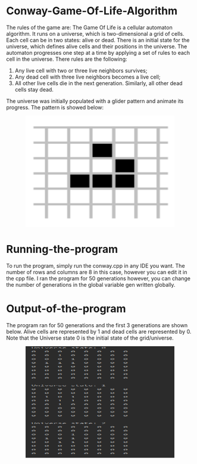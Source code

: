 # Conway-Game-Of-Life-Algorithm
The rules of the game are:
The Game Of Life is a cellular automaton algorithm. It runs on a universe, which is two-dimensional a grid of cells. Each cell can be in two states: alive or dead. There is an initial state for the universe, which defines alive cells and their positions in the universe. The automaton progresses one step at a time by applying a set of rules to each cell in the universe. There rules are the following:

1) Any live cell with two or three live neighbors survives;
2) Any dead cell with three live neighbors becomes a live cell;
3) All other live cells die in the next generation. Similarly, all other dead cells stay dead.


The universe was initially populated with a glider pattern and animate its progress. The pattern is showed below:

<p align="center">
  <img width="400" height="300" src="/Glider pattern.png">
</p>

# Running-the-program
To run the program, simply run the conway.cpp in any IDE you want. The number of rows and columns are 8 in this case, however you can edit it in the cpp file. 
I ran the program for 50 generations however, you can change the number of generations in the global variable gen written globally.



# Output-of-the-program
The program ran for 50 generations and the first 3 generations are shown below. Alive cells are represented by 1 and dead cells are represented by 0. Note that the Universe state 0 is the initial state of the grid/universe.
<p align="center">
  <img width="400" height="300" src="/First 3 generations.png">
</p>
